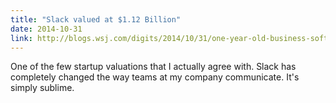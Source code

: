 ```yaml
---
title: "Slack valued at $1.12 Billion"
date: 2014-10-31
link: http://blogs.wsj.com/digits/2014/10/31/one-year-old-business-software-maker-slack-valued-at-1-12-billion/
---
```

 One of the few startup valuations that I actually agree with. Slack has completely changed the way teams at my company communicate. It's simply sublime.
